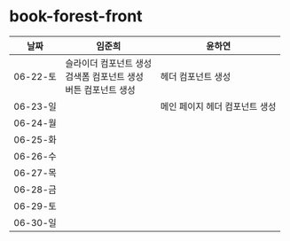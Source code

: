 # book-forest-front

| 날짜     | 임준희                                                                   | 윤하연        |
| -------- | ------------------------------------------------------------------------ | ------------- |
| 06-22-토 | 슬라이더 컴포넌트 생성 <br> 검색폼 컴포넌트 생성 <br> 버튼 컴포넌트 생성 | 헤더 컴포넌트 생성 |
| 06-23-일 |                                                                          | 메인 페이지 헤더 컴포넌트 생성|
| 06-24-월 |                                                                          |               |
| 06-25-화 |                                                                          |               |
| 06-26-수 |                                                                          |               |
| 06-27-목 |                                                                          |               |
| 06-28-금 |                                                                          |               |
| 06-29-토 |                                                                          |               |
| 06-30-일 |                                                                          |               |
